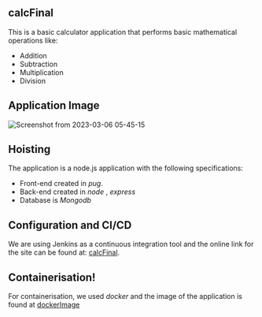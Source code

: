 
## calcFinal
This is a basic calculator application that performs basic mathematical operations like:
+ Addition
+ Subtraction
+ Multiplication
+ Division

## Application Image
![Screenshot from 2023-03-06 05-45-15](https://user-images.githubusercontent.com/32168674/223008128-8ec7f989-acf7-4e16-bdc5-8df22326687d.png)

## Hoisting
The application is a node.js application with the following specifications:
- Front-end created in *pug*.
- Back-end created in *node* , *express*
- Database is *Mongodb*

## Configuration and CI/CD
We are using Jenkins as a continuous integration tool and the online link for the site can be found at:
[calcFinal](http.exampleApp.com).

## Containerisation!

For containerisation, we used *docker* and the image of the application is found at [dockerImage](http.dockerImage.com)

